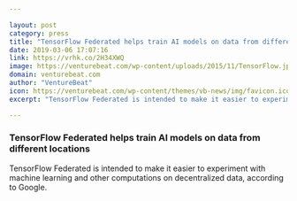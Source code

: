 ```yaml
---

layout: post
category: press
title: "TensorFlow Federated helps train AI models on data from different locations"
date: 2019-03-06 17:07:16
link: https://vrhk.co/2H34XWQ
image: https://venturebeat.com/wp-content/uploads/2015/11/TensorFlow.jpeg?w=1200&strip=all
domain: venturebeat.com
author: "VentureBeat"
icon: https://venturebeat.com/wp-content/themes/vb-news/img/favicon.ico
excerpt: "TensorFlow Federated is intended to make it easier to experiment with machine learning and other computations on decentralized data, according to Google."

---
```


### TensorFlow Federated helps train AI models on data from different locations

TensorFlow Federated is intended to make it easier to experiment with machine learning and other computations on decentralized data, according to Google.
